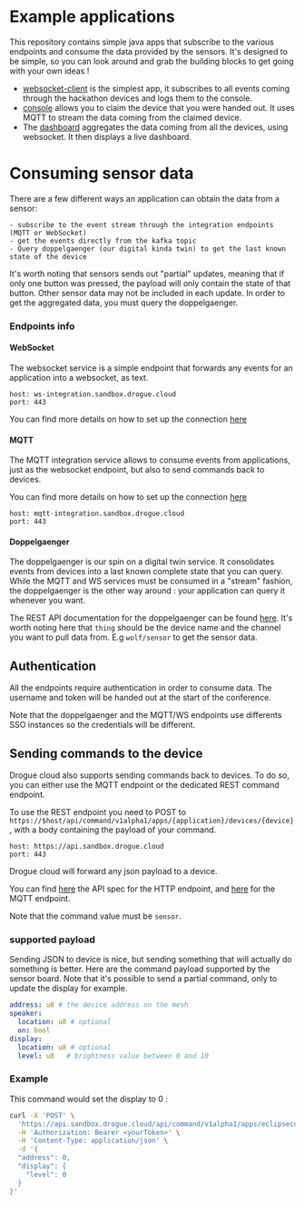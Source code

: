 # Example applications

This repository contains simple java apps that subscribe to the various endpoints and 
consume the data provided by the sensors.
It's designed to be simple, so you can look around and grab the building blocks to 
get going with your own ideas !

- [websocket-client](websocket-client) is the simplest app, it subscribes to all events coming through the hackathon devices and logs them to the console.
- [console](console) allows you to claim the device that you were handed out. It uses MQTT to stream
the data coming from the claimed device.
- The [dashboard](dashboard) aggregates the data coming from all the devices, using websocket. It then displays a live dashboard.

# Consuming sensor data

There are a few different ways an application can obtain the data from a sensor:

    - subscribe to the event stream through the integration endpoints (MQTT or WebSocket)
    - get the events directly from the kafka topic
    - Query doppelgaenger (our digital kinda twin) to get the last known state of the device

It's worth noting that sensors sends out "partial" updates, meaning that if only one button was pressed, the payload
will only contain the state of that button. Other sensor data may not be included in each update.
In order to get the aggregated data, you must query the doppelgaenger.

### Endpoints info

#### WebSocket

The websocket service is a simple endpoint that forwards any events for an application into a websocket, as text.
```
host: ws-integration.sandbox.drogue.cloud
port: 443
```

You can find more details on how to set up the connection [here](https://book.drogue.io/drogue-cloud/dev/user-guide/integration-ws.html)

#### MQTT

The MQTT integration service allows to consume events from applications, just as the websocket endpoint, but also to send commands
back to devices.

You can find more details on how to set up the connection [here](https://book.drogue.io/drogue-cloud/dev/user-guide/integration-mqtt.html)
```
host: mqtt-integration.sandbox.drogue.cloud
port: 443
```


#### Doppelgaenger
    
The doppelgaenger is our spin on a digital twin service. It consolidates events from devices into a last known complete
state that you can query. While the MQTT and WS services must be consumed in a "stream" fashion, the doppelgaenger is the 
other way around : your application can query it whenever you want. 

The REST API documentation for the doppelgaenger can be found [here](https://api-eclipsecon-2022.apps.sandbox.drogue.world/). It's worth noting here that `thing` should be the device name and the channel
you want to pull data from. E.g `wolf/sensor` to get the sensor data.

## Authentication

All the endpoints require authentication in order to consume data. 
The username and token will be handed out at the start of the conference.

Note that the doppelgaenger and the MQTT/WS endpoints use differents SSO instances so the credentials will be different.

## Sending commands to the device

Drogue cloud also supports sending commands back to devices. To do so, you can either use the MQTT endpoint
or the dedicated REST command endpoint.

To use the REST endpoint you need to POST to `https://$host/api/command/v1alpha1/apps/{application}/devices/{device}`, 
with a body containing the payload of your command. 
```
host: https://api.sandbox.drogue.cloud
port: 443
```

Drogue cloud will forward any json payload to a device.

You can find [here](https://book.drogue.io/drogue-cloud/dev/api/endpoints.html#_command_control) the API spec for the 
HTTP endpoint, and [here](https://book.drogue.io/drogue-cloud/dev/user-guide/integration-mqtt.html#_publish_commands) 
for the MQTT endpoint.

Note that the command value must be `sensor`.

### supported payload

Sending JSON to device is nice, but sending something that will actually do something is better. 
Here are the command payload supported by the sensor board. Note that it's possible to send a partial command, 
only to update the display for example.

```yaml
address: u8 # the device address on the mesh
speaker:
  location: u8 # optional
  on: bool
display:
  location: u8 # optional
  level: u8   # brightness value between 0 and 10
```

### Example 

This command would set the display to 0 : 
```bash 
curl -X 'POST' \
  'https://api.sandbox.drogue.cloud/api/command/v1alpha1/apps/eclipsecon-hackathon/devices/alligator?command=sensor' \
  -H 'Authorization: Bearer <yourToken>' \
  -H 'Content-Type: application/json' \
  -d '{
  "address": 0,
  "display": {
    "level": 0
  }
}'
```